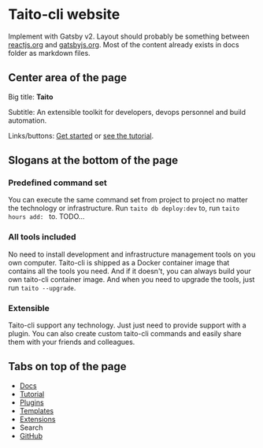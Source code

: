 # Taito-cli website

Implement with Gatsby v2. Layout should probably be something between [reactjs.org](https://reactjs.org/) and [gatsbyjs.org](https://gatsbyjs.org/). Most of the content already exists in docs folder as markdown files.

## Center area of the page

Big title: **Taito**

Subtitle: An extensible toolkit for developers, devops personnel and build automation.

Links/buttons: [Get started](https://github.com/TaitoUnited/taito-cli/tree/dev/docs/manual/README.md) or [see the tutorial](https://github.com/TaitoUnited/taito-cli/tree/dev/docs/tutorial/README.md).

## Slogans at the bottom of the page

### Predefined command set

You can execute the same command set from project to project no matter the technology or infrastructure. Run `taito db deploy:dev` to, run `taito hours add: ` to. TODO...

### All tools included

No need to install development and infrastructure management tools on you own computer. Taito-cli is shipped as a Docker container image that contains all the tools you need. And if it doesn't, you can always build your own taito-cli container image. And when you need to upgrade the tools, just run `taito --upgrade`.

### Extensible

Taito-cli support any technology. Just just need to provide support with a plugin. You can also create custom taito-cli commands and easily share them with your friends and colleagues.

## Tabs on top of the page

* [Docs](https://github.com/TaitoUnited/taito-cli/tree/dev/docs/manual/README.md)
* [Tutorial](https://github.com/TaitoUnited/taito-cli/tree/dev/docs/tutorial/README.md)
* [Plugins](https://github.com/TaitoUnited/taito-cli/tree/dev/docs/plugins.md)
* [Templates](https://github.com/TaitoUnited/taito-cli/tree/dev/docs/templates.md)
* [Extensions](https://github.com/TaitoUnited/taito-cli/tree/dev/docs/extensions.md)
* Search
* [GitHub](https://github.com/TaitoUnited/taito-cli)
